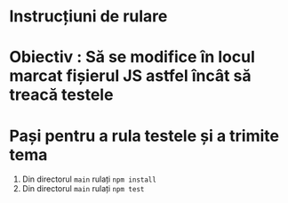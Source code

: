 # Instrucțiuni de rulare

# Obiectiv : Să se modifice în locul marcat fișierul JS astfel încât să treacă testele

# Pași pentru a rula testele și a trimite tema
1. Din directorul `main` rulați `npm install`
2. Din directorul `main` rulați `npm test`